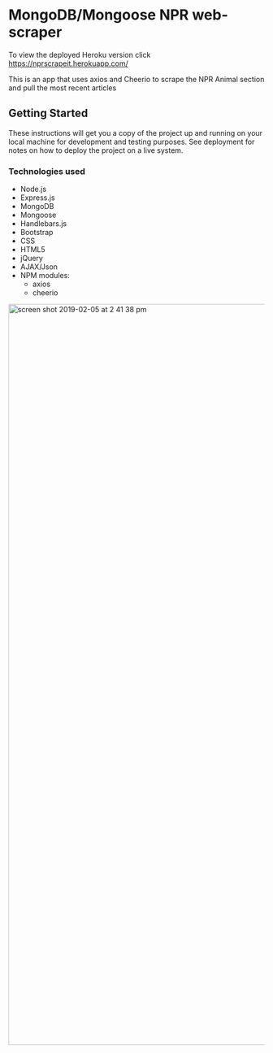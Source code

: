 # MongoDB/Mongoose NPR web-scraper

To view the deployed Heroku version click https://nprscrapeit.herokuapp.com/


This is an app that uses axios and Cheerio to scrape the NPR Animal section and pull the most recent articles

## Getting Started

These instructions will get you a copy of the project up and running on your local machine for development and testing purposes. See deployment for notes on how to deploy the project on a live system.

### Technologies used

  * Node.js
  * Express.js
  * MongoDB
  * Mongoose
  * Handlebars.js
  * Bootstrap
  * CSS
  * HTML5
  * jQuery
  * AJAX/Json
  * NPM modules:
    * axios
    * cheerio

<img width="1458" alt="screen shot 2019-02-05 at 2 41 38 pm" src="https://user-images.githubusercontent.com/41403073/52303242-13a43b80-2955-11e9-9840-3262a75269ff.png">

